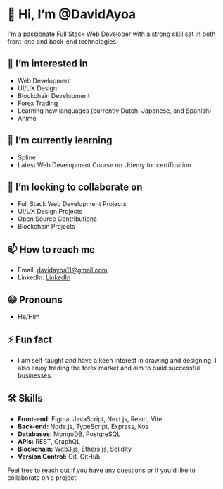 # 👋 Hi, I’m @DavidAyoa

I'm a passionate Full Stack Web Developer with a strong skill set in both front-end and back-end technologies.

## 👀 I’m interested in
- Web Development
- UI/UX Design
- Blockchain Development
- Forex Trading
- Learning new languages (currently Dutch, Japanese, and Spanish)
- Anime

## 🌱 I’m currently learning
- Spline
- Latest Web Development Course on Udemy for certification

## 💞️ I’m looking to collaborate on
- Full Stack Web Development Projects
- UI/UX Design Projects
- Open Source Contributions
- Blockchain Projects

## 📫 How to reach me
- Email: davidayoa11@gmail.com
- LinkedIn: [LinkedIn](https://www.linkedin.com/in/dayv/)

## 😄 Pronouns
- He/Him

## ⚡ Fun fact
- I am self-taught and have a keen interest in drawing and designing. I also enjoy trading the forex market and aim to build successful businesses.

## 🛠️ Skills
- **Front-end:** Figma, JavaScript, Next.js, React, Vite
- **Back-end:** Node.js, TypeScript, Express, Koa
- **Databases:** MongoDB, PostgreSQL
- **APIs:** REST, GraphQL
- **Blockchain:** Web3.js, Ethers.js, Solidity
- **Version Control:** Git, GitHub

Feel free to reach out if you have any questions or if you'd like to collaborate on a project!


<!---
DavidAyoa/DavidAyoa is a ✨ special ✨ repository because its `README.md` (this file) appears on your GitHub profile.
You can click the Preview link to take a look at your changes.
--->
